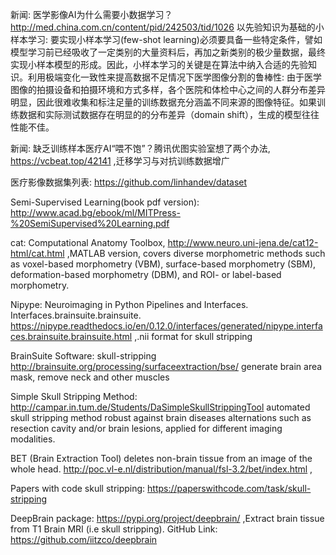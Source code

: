新闻: 医学影像AI为什么需要小数据学习？http://med.china.com.cn/content/pid/242503/tid/1026 以先验知识为基础的小样本学习: 要实现小样本学习(few-shot learning)必须要具备一些特定条件，譬如模型学习前已经吸收了一定类别的大量资料后，再加之新类别的极少量数据，最终实现小样本模型的形成。因此，小样本学习的关键是在算法中纳入合适的先验知识。利用极端变化一致性来提高数据不足情况下医学图像分割的鲁棒性: 由于医学图像的拍摄设备和拍摄环境和方式多样，各个医院和体检中心之间的人群分布差异明显，因此很难收集和标注足量的训练数据充分涵盖不同来源的图像特征。如果训练数据和实际测试数据存在明显的的分布差异（domain shift），生成的模型往往性能不佳。

新闻: 缺乏训练样本医疗AI“喂不饱”？腾讯优图实验室想了两个办法, https://vcbeat.top/42141 ,迁移学习与对抗训练数据增广

医疗影像数据集列表: https://github.com/linhandev/dataset

Semi-Supervised Learning(book pdf version): http://www.acad.bg/ebook/ml/MITPress-%20SemiSupervised%20Learning.pdf

cat: Computational Anatomy Toolbox, http://www.neuro.uni-jena.de/cat12-html/cat.html ,MATLAB version, covers diverse morphometric methods such as voxel-based morphometry (VBM), surface-based morphometry (SBM), deformation-based morphometry (DBM), and ROI- or label-based morphometry. 

Nipype: Neuroimaging in Python Pipelines and Interfaces. Interfaces.brainsuite.brainsuite. https://nipype.readthedocs.io/en/0.12.0/interfaces/generated/nipype.interfaces.brainsuite.brainsuite.html ,.nii format for skull stripping

BrainSuite Software: skull-stripping http://brainsuite.org/processing/surfaceextraction/bse/ generate brain area mask, remove neck and other muscles

Simple Skull Stripping Method: http://campar.in.tum.de/Students/DaSimpleSkullStrippingTool automated skull stripping method robust against brain diseases alternations such as resection cavity and/or brain lesions, applied for different imaging modalities.

BET (Brain Extraction Tool) deletes non-brain tissue from an image of the whole head. http://poc.vl-e.nl/distribution/manual/fsl-3.2/bet/index.html ,

Papers with code skull stripping: https://paperswithcode.com/task/skull-stripping

DeepBrain package: https://pypi.org/project/deepbrain/ ,Extract brain tissue from T1 Brain MRI (i.e skull stripping). GitHub Link: https://github.com/iitzco/deepbrain
